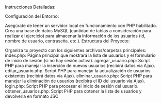 Instrucciones Detalladas:

Configuración del Entorno:

Asegúrate de tener un servidor local en funcionamiento con PHP habilitado.
Crea una base de datos MySQL (cantidad de tablas a consideración para realizar el ejercicio) para almacenar la información de los usuarios (id, nombre de usuario, contraseña, etc.).
Estructura del Proyecto:

Organiza tu proyecto con los siguientes archivos/carpetas principales:
index.php: Página principal que mostrará la lista de usuarios y el formulario de inicio de sesión (si no hay sesión activa).
agregar_usuario.php: Script PHP para manejar la inserción de nuevos usuarios (recibirá datos vía Ajax).
editar_usuario.php: Script PHP para manejar la actualización de usuarios existentes (recibirá datos vía Ajax).
eliminar_usuario.php: Script PHP para manejar la eliminación de usuarios (recibirá el ID del usuario vía Ajax).
login.php: Script PHP para procesar el inicio de sesión del usuario.
obtener_usuarios.php: Script PHP para obtener la lista de usuarios y devolverla en formato JSO